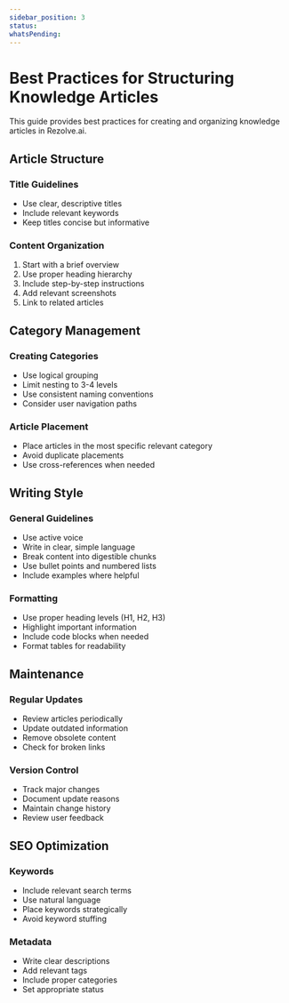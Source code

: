 ```yaml
---
sidebar_position: 3
status: 
whatsPending: 
---
```


# Best Practices for Structuring Knowledge Articles

This guide provides best practices for creating and organizing knowledge articles in Rezolve.ai.

## Article Structure

### Title Guidelines
- Use clear, descriptive titles
- Include relevant keywords
- Keep titles concise but informative

### Content Organization
1. Start with a brief overview
2. Use proper heading hierarchy
3. Include step-by-step instructions
4. Add relevant screenshots
5. Link to related articles

## Category Management

### Creating Categories
- Use logical grouping
- Limit nesting to 3-4 levels
- Use consistent naming conventions
- Consider user navigation paths

### Article Placement
- Place articles in the most specific relevant category
- Avoid duplicate placements
- Use cross-references when needed

## Writing Style

### General Guidelines
- Use active voice
- Write in clear, simple language
- Break content into digestible chunks
- Use bullet points and numbered lists
- Include examples where helpful

### Formatting
- Use proper heading levels (H1, H2, H3)
- Highlight important information
- Include code blocks when needed
- Format tables for readability

## Maintenance

### Regular Updates
- Review articles periodically
- Update outdated information
- Remove obsolete content
- Check for broken links

### Version Control
- Track major changes
- Document update reasons
- Maintain change history
- Review user feedback

## SEO Optimization

### Keywords
- Include relevant search terms
- Use natural language
- Place keywords strategically
- Avoid keyword stuffing

### Metadata
- Write clear descriptions
- Add relevant tags
- Include proper categories
- Set appropriate status

